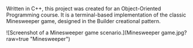 Written in C++, this project was created for an Object-Oriented Programming 
course. It is a terminal-based implementation of the classic Minesweeper game, 
designed in the Builder creational pattern.

![Screenshot of a Minesweeper game scenario.](Minesweeper game.jpg?raw=true "Minesweeper")
